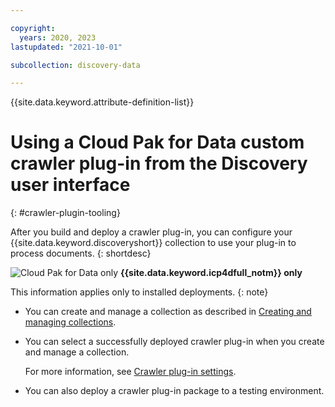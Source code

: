 ```yaml
---

copyright:
  years: 2020, 2023
lastupdated: "2021-10-01"

subcollection: discovery-data

---
```


{{site.data.keyword.attribute-definition-list}}

# Using a Cloud Pak for Data custom crawler plug-in from the Discovery user interface
{: #crawler-plugin-tooling}

After you build and deploy a crawler plug-in, you can configure your {{site.data.keyword.discoveryshort}} collection to use your plug-in to process documents.
{: shortdesc}

![Cloud Pak for Data only](images/desktop.png) **{{site.data.keyword.icp4dfull_notm}} only**

This information applies only to installed deployments.
{: note}

-   You can create and manage a collection as described in [Creating and managing collections](/docs/discovery-data?topic=discovery-data-collections).
-   You can select a successfully deployed crawler plug-in when you create and manage a collection.

    For more information, see [Crawler plug-in settings](/docs/discovery-data?topic=discovery-data-collection-types#plugin-settings).
-   You can also deploy a crawler plug-in package to a testing environment.
